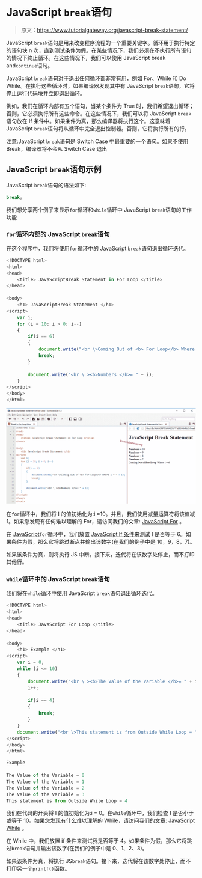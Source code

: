# JavaScript `break`语句

> 原文：<https://www.tutorialgateway.org/javascript-break-statement/>

JavaScript `break`语句是用来改变程序流程的一个重要关键字。循环用于执行特定的语句块 n 次，直到测试条件为假。在某些情况下，我们必须在不执行所有语句的情况下终止循环。在这些情况下，我们可以使用 JavaScript break and`continue`语句。

JavaScript `break`语句对于退出任何循环都非常有用，例如 For、While 和 Do While。在执行这些循环时，如果编译器发现其中有 JavaScript `break`语句，它将停止运行代码块并立即退出循环。

例如，我们在循环内部有五个语句，当某个条件为 True 时，我们希望退出循环；否则，它必须执行所有这些命令。在这些情况下，我们可以将 JavaScript `break`语句放在 If 条件中。如果条件为真，那么编译器将执行这个。这意味着 JavaScript `break`语句将从循环中完全退出控制器。否则，它将执行所有的行。

注意:JavaScript `break`语句是 Switch Case 中最重要的一个语句。如果不使用 Break，编译器将不会从 Switch Case 退出

## JavaScript `break`语句示例

JavaScript `break`语句的语法如下:

```js
break;
```

我们想分享两个例子来显示`for`循环和`while`循环中 JavaScript `break`语句的工作功能

### `for`循环内部的 JavaScript `break`语句

在这个程序中，我们将使用`for`循环中的 JavaScript `break`语句退出循环迭代。

```js
<!DOCTYPE html>
<html>
<head>
    <title> JavaScriptBreak Statement in For Loop </title>
</head>

<body>
    <h1> JavaScriptBreak Statement </h1>
<script>
    var i;
    for (i = 10; i > 0; i--)
    {
        if(i == 6)
        {
            document.write("<br \>Coming Out of <b> For Loop</b> Where i = " + i);
            break;
        }

        document.write("<br \ ><b>Numbers </b>= " + i); 
    } 
</script>
</body>
</html>
```

![JavaScript Break Statement 1](img/e3d7ce44d832674a9113dd49821292c3.png)

在`for`循环中，我们将 I 的值初始化为:i =10。并且，我们使用减量运算符将该值减 1。如果您发现有任何难以理解的 For，请访问我们的文章: [JavaScript For](https://www.tutorialgateway.org/javascript-for-loop/ "For Loop in C") 。

在 [JavaScript](https://www.tutorialgateway.org/javascript/)`for`循环中，我们放置 [JavaScript If 条件](https://www.tutorialgateway.org/javascript-if-statement/ "If Statement in C")来测试 I 是否等于 6。如果条件为假，那么它将跳过断点并输出该数字(在我们的例子中是 10，9，8，7)。

如果该条件为真，则将执行 JS 中断。接下来，迭代将在该数字处停止，而不打印其他行。

### `while`循环中的 JavaScript `break`语句

我们将在`while`循环中使用 JavaScript `break`语句退出循环迭代。

```js
<!DOCTYPE html>
<html>
<head>
    <title> JavaScript For Loop </title>
</head>

<body>
    <h1> Example </h1>
<script>
    var i = 0;
    while (i <= 10)
    {
        document.write("<br \ ><b>The Value of the Variable </b>= " + i);
        i++;

        if(i == 4)
        {
            break;
        }
    }
    document.write("<br \>This statement is from Outside While Loop = " + i);
</script>
</body>
</html>
```

```js
Example

The Value of the Variable = 0
The Value of the Variable = 1
The Value of the Variable = 2
The Value of the Variable = 3
This statement is from Outside While Loop = 4
```

我们在代码的开头将 I 的值初始化为:i = 0。在`while`循环中，我们检查 I 是否小于或等于 10。如果您发现有什么难以理解的 While，请访问我们的文章: [JavaScript While](https://www.tutorialgateway.org/javascript-while-loop/ "While Loop in C") 。

在 While 中，我们放置 if 条件来测试我是否等于 4。如果条件为假，那么它将跳过`break`语句并输出该数字(在我们的例子中是 0、1、2、3)。

如果该条件为真，将执行 JS`break`语句。接下来，迭代将在该数字处停止，而不打印另一个`printf()`函数。